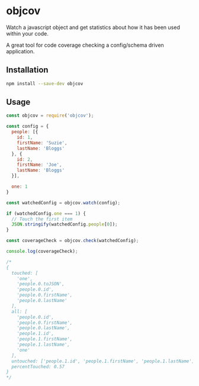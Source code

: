 # objcov
Watch a javascript object and get statistics about how it has been used within your code.

A great tool for code coverage checking a config/schema driven application.

## Installation
```bash
npm install --save-dev objcov
```

## Usage
```javascript
const objcov = require('objcov');

const config = {
  people: [{
    id: 1,
    firstName: 'Suzie',
    lastName: 'Bloggs'
  }, {
    id: 2,
    firstName: 'Joe',
    lastName: 'Bloggs'
  }],

  one: 1
}

const watchedConfig = objcov.watch(config);

if (watchedConfig.one === 1) {
  // Touch the first item
  JSON.stringify(watchedConfig.people[0]);
}

const coverageCheck = objcov.check(watchedConfig);

console.log(coverageCheck);

/*
{
  touched: [
    'one',
    'people.0.toJSON',
    'people.0.id',
    'people.0.firstName',
    'people.0.lastName'
  ],
  all: [
    'people.0.id',
    'people.0.firstName',
    'people.0.lastName',
    'people.1.id',
    'people.1.firstName',
    'people.1.lastName',
    'one'
  ],
  untouched: ['people.1.id', 'people.1.firstName', 'people.1.lastName'],
  percentTouched: 0.57
}
*/
```
